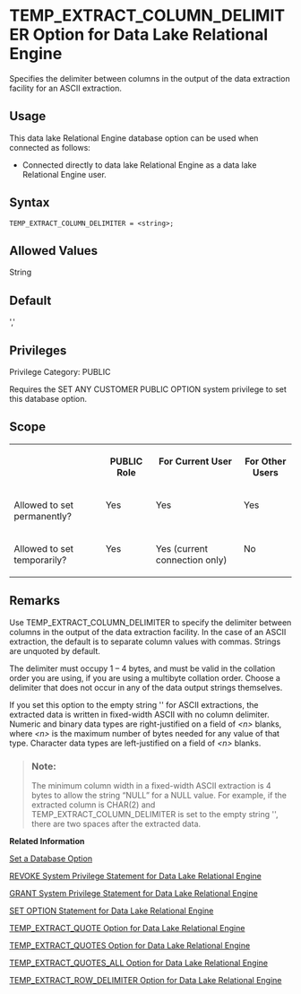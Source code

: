 <!-- loioa65c4d6d84f21015907dd85b8bdb1a97 -->

# TEMP\_EXTRACT\_COLUMN\_DELIMITER Option for Data Lake Relational Engine

Specifies the delimiter between columns in the output of the data extraction facility for an ASCII extraction.



<a name="loioa65c4d6d84f21015907dd85b8bdb1a97__section_d3p_24q_znb"/>

## Usage

This data lake Relational Engine database option can be used when connected as follows:

-   Connected directly to data lake Relational Engine as a data lake Relational Engine user.



<a name="loioa65c4d6d84f21015907dd85b8bdb1a97__section_zx3_g24_hrb"/>

## Syntax

```
TEMP_EXTRACT_COLUMN_DELIMITER = <string>;
```



<a name="loioa65c4d6d84f21015907dd85b8bdb1a97__iq_refso_992"/>

## Allowed Values

String



<a name="loioa65c4d6d84f21015907dd85b8bdb1a97__iq_refso_993"/>

## Default

','



<a name="loioa65c4d6d84f21015907dd85b8bdb1a97__section_k3c_gxb_3qb"/>

## Privileges

Privilege Category: PUBLIC

Requires the SET ANY CUSTOMER PUBLIC OPTION system privilege to set this database option.



<a name="loioa65c4d6d84f21015907dd85b8bdb1a97__iq_refso_994"/>

## Scope


<table>
<tr>
<th valign="top">

 

</th>
<th valign="top">

PUBLIC Role

</th>
<th valign="top">

For Current User

</th>
<th valign="top">

For Other Users

</th>
</tr>
<tr>
<td valign="top">

Allowed to set permanently?

</td>
<td valign="top">

Yes

</td>
<td valign="top">

Yes

</td>
<td valign="top">

Yes

</td>
</tr>
<tr>
<td valign="top">

Allowed to set temporarily?

</td>
<td valign="top">

Yes

</td>
<td valign="top">

Yes \(current connection only\)

</td>
<td valign="top">

No

</td>
</tr>
</table>



<a name="loioa65c4d6d84f21015907dd85b8bdb1a97__iq_refso_995"/>

## Remarks

Use TEMP\_EXTRACT\_COLUMN\_DELIMITER to specify the delimiter between columns in the output of the data extraction facility. In the case of an ASCII extraction, the default is to separate column values with commas. Strings are unquoted by default.

The delimiter must occupy 1 – 4 bytes, and must be valid in the collation order you are using, if you are using a multibyte collation order. Choose a delimiter that does not occur in any of the data output strings themselves.

If you set this option to the empty string '' for ASCII extractions, the extracted data is written in fixed-width ASCII with no column delimiter. Numeric and binary data types are right-justified on a field of *<n\>* blanks, where *<n\>* is the maximum number of bytes needed for any value of that type. Character data types are left-justified on a field of *<n\>* blanks.

> ### Note:  
> The minimum column width in a fixed-width ASCII extraction is 4 bytes to allow the string “NULL” for a NULL value. For example, if the extracted column is CHAR\(2\) and TEMP\_EXTRACT\_COLUMN\_DELIMITER is set to the empty string '', there are two spaces after the extracted data.

**Related Information**  


[Set a Database Option](set-a-database-option-0dcb893.md "You set options with the SET OPTION statement.")

[REVOKE System Privilege Statement for Data Lake Relational Engine](../080-sql-statements/revoke-system-privilege-statement-for-data-lake-relational-engine-a3eadda.md "Removes specific system privileges from specific users and the right to administer the privilege.")

[GRANT System Privilege Statement for Data Lake Relational Engine](../080-sql-statements/grant-system-privilege-statement-for-data-lake-relational-engine-a3dfcb0.md "Grants specific system privileges to users or roles, with or without administrative rights.")

[SET OPTION Statement for Data Lake Relational Engine](../080-sql-statements/set-option-statement-for-data-lake-relational-engine-a625da7.md "Changes options that affect the behavior of the database and its compatibility with Transact-SQL. Setting the value of an option can change the behavior for all users or an individual user, in either a temporary or permanent scope.")

[TEMP\_EXTRACT\_QUOTE Option for Data Lake Relational Engine](temp-extract-quote-option-for-data-lake-relational-engine-a65f5a3.md "Specifies the string to be used as the quote to enclose fields in the output of the data extraction facility for an ASCII extraction, when either the TEMP_EXTRACT_QUOTES option or the TEMP_EXTRACT_QUOTES_ALL option is set ON.")

[TEMP\_EXTRACT\_QUOTES Option for Data Lake Relational Engine](temp-extract-quotes-option-for-data-lake-relational-engine-a65fdb5.md "Specifies that string fields are enclosed in quotes in the output of the data extraction facility for an ASCII extraction.")

[TEMP\_EXTRACT\_QUOTES\_ALL Option for Data Lake Relational Engine](temp-extract-quotes-all-option-for-data-lake-relational-engine-a6605bd.md "Specifies that all fields are enclosed in quotes in the output of the data extraction facility for an ASCII extraction.")

[TEMP\_EXTRACT\_ROW\_DELIMITER Option for Data Lake Relational Engine](temp-extract-row-delimiter-option-for-data-lake-relational-engine-a660d8f.md "Specifies the delimiter between rows in the output of the data extraction facility for an ASCII extraction.")

